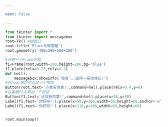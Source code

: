 ```yaml
---

next: false

---
```




<BlogInfo id="429" title="20.place布局管理" author="白日梦想猿" pv=0 read_times=0 pre_cost_time="0分27秒" category="GUI编程" tag_list="['GUI编程']" create_time="2020.06.28 15:49:38" update_time="2020.06.28 16:04:40" />

```python
from tkinter import *
from tkinter import messagebox
root=Tk() #根窗口
root.title('Place布局管理')
root.geometry('400x300+500+200')

#创建一个Frame容器
f1=Frame(root,width=200,height=200,bg='blue')
f1.place(relx=0.25,rely=0.2)
def hel():
    messagebox.showinfo('惊喜','送你一朵玫瑰花!')
#在root窗口中添加一个按钮
Button(root,text='点我有惊喜!',command=hel).place(relx=0.4,y=0)
#在容器f1中添加一个按钮
Button(f1,text='点我有惊喜!',command=hel).place(x=50,y=50)
Label(f1,text='你好呀!').place(x=50,y=100,width=60,height=60,anchor='w')
Label(f1,text='你好呀!').place(x=110,y=100,width=60,height=60)


root.mainloop()
```



<ActionBox />
